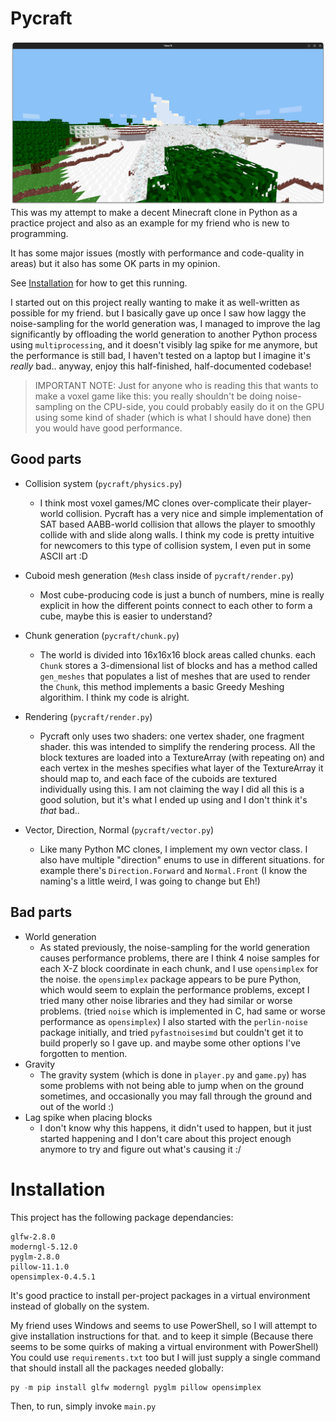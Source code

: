 # Pycraft
![Game Screenshot](screenshot.png)
This was my attempt to make a decent Minecraft clone in Python as a practice project and also as an example for my friend who is new to programming.

It has some major issues (mostly with performance and code-quality in areas) but it also has some OK parts in my opinion.


See [Installation](#Installation) for how to get this running.

I started out on this project really wanting to make it as well-written as possible for my friend. but I basically gave up once I saw how laggy the noise-sampling for the world generation was, I managed to improve the lag significantly by offloading the world generation to another Python process using `multiprocessing`, and it doesn't visibly lag spike for me anymore, but the performance is still bad, I haven't tested on a laptop but I imagine it's _really_ bad.. anyway, enjoy this half-finished, half-documented codebase!

> IMPORTANT NOTE:
> Just for anyone who is reading this that wants to make a voxel game like this:
> you really shouldn't be doing noise-sampling on the CPU-side, you could probably easily do it on the GPU
> using some kind of shader (which is what I should have done) then you would have good performance.

## Good parts
- Collision system (`pycraft/physics.py`)
  - I think most voxel games/MC clones over-complicate their player-world collision. Pycraft has a very nice and simple implementation of SAT based AABB-world collision that allows the player to smoothly collide with and slide along walls. I think my code is pretty intuitive for newcomers to this type of collision system, I even put in some ASCII art :D

- Cuboid mesh generation (`Mesh` class inside of `pycraft/render.py`)
  - Most cube-producing code is just a bunch of numbers, mine is really explicit in how the different points connect to each other to form a cube, maybe this is easier to understand?

- Chunk generation (`pycraft/chunk.py`)
  - The world is divided into 16x16x16 block areas called chunks. each `Chunk` stores a 3-dimensional list of blocks and has a method called `gen_meshes` that populates a list of meshes that are used to render the `Chunk`, this method implements a basic Greedy Meshing algorithim. I think my code is alright.

- Rendering (`pycraft/render.py`)
  - Pycraft only uses two shaders: one vertex shader, one fragment shader. this was intended to simplify the rendering process. All the block textures are loaded into a TextureArray (with repeating on) and each vertex in the meshes specifies what layer of the TextureArray it should map to, and each face of the cuboids are textured individually using this. I am not claiming the way I did all this is a good solution, but it's what I ended up using and I don't think it's _that_ bad..

- Vector, Direction, Normal (`pycraft/vector.py`)
  - Like many Python MC clones, I implement my own vector class. I also have multiple "direction" enums to use in different situations. for example there's `Direction.Forward` and `Normal.Front` (I know the naming's a little weird, I was going to change but Eh!)




## Bad parts
- World generation
  - As stated previously, the noise-sampling for the world generation causes performance problems,
  there are I think 4 noise samples for each X-Z block coordinate in each chunk, and I use `opensimplex` for the noise. the `opensimplex` package appears to be pure Python, which would seem to explain the performance problems, except I tried many other noise libraries and they had similar or worse problems. (tried `noise` which is implemented in C, had same or worse performance as `opensimplex`) I also started with the `perlin-noise` package initially, and tried `pyfastnoisesimd` but couldn't get it to build properly so I gave up. and maybe some other options I've forgotten to mention.
- Gravity
  - The gravity system (which is done in `player.py` and `game.py`) has some problems with not being able to jump when on the ground sometimes, and occasionally you may fall through the ground and out of the world :)
- Lag spike when placing blocks
  - I don't know why this happens, it didn't used to happen, but it just started happening and I don't care about this project enough anymore to try and figure out what's causing it :/

# Installation
This project has the following package dependancies:
```
glfw-2.8.0
moderngl-5.12.0
pyglm-2.8.0
pillow-11.1.0
opensimplex-0.4.5.1
```
It's good practice to install per-project packages in a virtual environment instead of globally on the system.

My friend uses Windows and seems to use PowerShell, so I will attempt to give installation instructions for that. and to keep it simple (Because there seems to be some quirks of making a virtual environment with PowerShell) You could use `requirements.txt` too but I will just supply a single command that should install all the packages needed globally:
```powershell
py -m pip install glfw moderngl pyglm pillow opensimplex
```
Then, to run, simply invoke `main.py`
